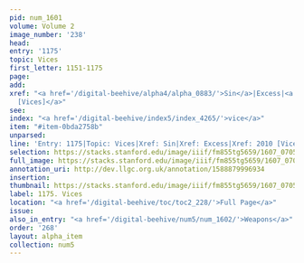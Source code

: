```yaml
---
pid: num_1601
volume: Volume 2
image_number: '238'
head:
entry: '1175'
topic: Vices
first_letter: 1151-1175
page:
add:
xref: "<a href='/digital-beehive/alpha4/alpha_0883/'>Sin</a>|Excess|<a href='/digital-beehive/num9/num_2944/'>2010
  [Vices]</a>"
see:
index: "<a href='/digital-beehive/index5/index_4265/'>vice</a>"
item: "#item-0bda2758b"
unparsed:
line: 'Entry: 1175|Topic: Vices|Xref: Sin|Xref: Excess|Xref: 2010 [Vices]|Index: vice|#item-0bda2758b'
selection: https://stacks.stanford.edu/image/iiif/fm855tg5659/1607_0705/883,3765,2749,671/full/0/default.jpg
full_image: https://stacks.stanford.edu/image/iiif/fm855tg5659/1607_0705/full/full/0/default.jpg
annotation_uri: http://dev.llgc.org.uk/annotation/1588879996934
insertion:
thumbnail: https://stacks.stanford.edu/image/iiif/fm855tg5659/1607_0705/883,3765,600,180/250,/0/default.jpg
label: 1175. Vices
location: "<a href='/digital-beehive/toc/toc2_228/'>Full Page</a>"
issue:
also_in_entry: "<a href='/digital-beehive/num5/num_1602/'>Weapons</a>"
order: '268'
layout: alpha_item
collection: num5
---
```


